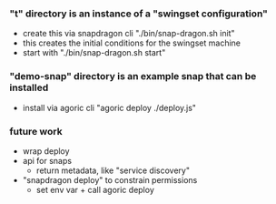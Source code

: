 ### "t" directory is an instance of a "swingset configuration"

- create this via snapdragon cli "./bin/snap-dragon.sh init"
- this creates the initial conditions for the swingset machine
- start with "./bin/snap-dragon.sh start"

### "demo-snap" directory is an example snap that can be installed

- install via agoric cli "agoric deploy ./deploy.js"

### future work

- wrap deploy
- api for snaps
  - return metadata, like "service discovery"
- "snapdragon deploy" to constrain permissions
  - set env var + call agoric deploy